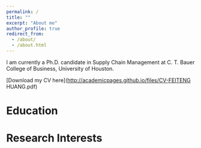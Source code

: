 ```yaml
---
permalink: /
title: ""
excerpt: "About me"
author_profile: true
redirect_from: 
  - /about/
  - /about.html
---
```


I am currently a Ph.D. candidate in Supply Chain Management at C. T. Bauer College of Business, University of Houston.

[Download my CV here](http://academicpages.github.io/files/CV-FEITENG HUANG.pdf)

Education
======


Research Interests
======



